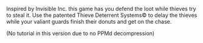 Inspired by Invisible Inc. this game has you defend the loot while thieves try to steal it. Use the patented Thieve Deterrent Systems&copy; to delay the thieves while your valiant guards finish their donuts and get on the chase.

(No tutorial in this version due to no PPMd decompression)